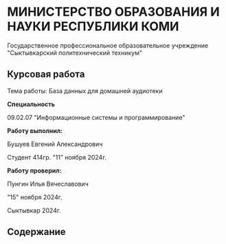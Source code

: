 # МИНИСТЕРСТВО ОБРАЗОВАНИЯ И НАУКИ РЕСПУБЛИКИ КОМИ 

Государственное профессиональное образовательное учреждение "Сыктывкарский политехнический техникум" 

## Курсовая работа 

Тема работы: База данных для домашней аудиотеки

**Специальность**

09.02.07 "Информационные системы и программирование"

**Работу выполнил:**

Бушуев Евгений Александрович 

Студент 414гр. "11" ноября 2024г. 

**Работу проверил:**

Пунгин Илья Вячеславович 

"15" ноября 2024г. 

Сыктывкар 2024г.

## Содержание 



